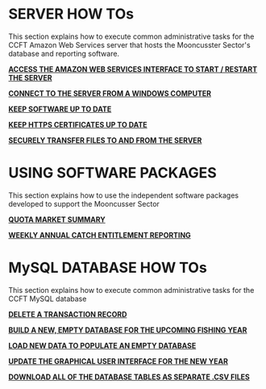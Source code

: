 # SERVER HOW TOs

This section explains how to execute common administrative tasks for the CCFT Amazon Web Services server that hosts the Mooncusster Sector's database and reporting software.

[**ACCESS THE AMAZON WEB SERVICES INTERFACE TO START / RESTART THE SERVER**](/Manuals/server_reboot.md)

[**CONNECT TO THE SERVER FROM A WINDOWS COMPUTER**](/Manuals/server_connect.md)

[**KEEP SOFTWARE UP TO DATE**](/Manuals/server_update.md)

[**KEEP HTTPS CERTIFICATES UP TO DATE**](/Manuals/https_update.md)

[**SECURELY TRANSFER FILES TO AND FROM THE SERVER**](/Manuals/WinSCP.md)

# USING SOFTWARE PACKAGES

This section explains how to use the independent software packages developed to support the Mooncusser Sector

[**QUOTA MARKET SUMMARY**](/Manuals/quota_scraper.md)

[**WEEKLY ANNUAL CATCH ENTITLEMENT REPORTING**](/Manuals/WAR.md) 

# MySQL DATABASE HOW TOs

This section explains how to execute common administrative tasks for the CCFT MySQL database

[**DELETE A TRANSACTION RECORD**](/Manuals/DeleteRec.md)

[**BUILD A NEW, EMPTY DATABASE FOR THE UPCOMING FISHING YEAR**](/Manuals/dbBuild.md)

[**LOAD NEW DATA TO POPULATE AN EMPTY DATABASE**](/Manuals/dbPop.md)

[**UPDATE THE GRAPHICAL USER INTERFACE FOR THE NEW YEAR**](/Manuals/guiUpdate.md)

[**DOWNLOAD ALL OF THE DATABASE TABLES AS SEPARATE .CSV FILES**](/Manuals/dbDownload.md)
